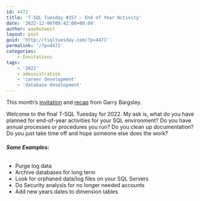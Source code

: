 ```yaml
---
id: 4472
title: 'T-SQL Tuesday #157 – End of Year Activity'
date: '2022-12-06T09:42:00+00:00'
author: way0utwest
layout: post
guid: 'http://tsqltuesday.com/?p=4471'
permalink: '/?p=4472'
categories:
    - Invitations
tags:
    - '2022'
    - administration
    - 'career development'
    - 'database development'
---
```


This month’s [invitation](https://garrybargsley.com/2022/12/06/t-sql-tuesday-157-end-of-year-activity/) and [recap](https://garrybargsley.com/2022/12/20/t-sql-tuesday-157-end-of-year-activity-recap/) from Garry Bargsley.

Welcome to the final T-SQL Tuesday for 2022. My ask is, what do you have planned for end-of-year activities for your SQL environment? Do you have annual processes or procedures you run? Do you clean up documentation? Do you just take time off and hope someone else does the work?

###### **Some Examples:**

- Purge log data
- Archive databases for long term
- Look for orphaned data/log files on your SQL Servers
- Do Security analysis for no longer needed accounts
- Add new years dates to dimension tables